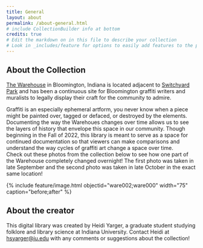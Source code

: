 ```yaml
---
title: General 
layout: about
permalink: /about-general.html
# include CollectionBuilder info at bottom
credits: true
# Edit the markdown on in this file to describe your collection
# Look in _includes/feature for options to easily add features to the page
---
```


<!--{% include feature/nav-menu.html sections="Related" %}-->

## About the Collection
[The Warehouse](https://btwownwarehouse.com/art/) in Bloomington, Indiana is located adjacent to [Switchyard Park](https://bloomington.in.gov/parks/parks/switchyard-park) and has been a continuous site for Bloomington graffiti writers and muralists to legally display their craft for the community to admire.  

Graffiti is an especially ephemeral artform, you never know when a piece might be painted over, tagged or defaced, or destroyed by the elements. Documenting the way the Warehoues changes over time allows us to see the layers of history that envelope this space in our community. Though beginning in the Fall of 2022, this library is meant to serve as a space for continued documentation so that viewers can make comparisons and understand the way cycles of graffiti art change a space over time.  
Check out these photos from the collection below to see how one part of the Warehouse completely changed overnight! The first photo was taken in late September and the second photo was taken in late October in the exact same location! 

{% include feature/image.html objectid="ware002;ware000" width="75" caption="before;after" %}

## About the creator 

This digital library was created by Heidi Yarger, a graduate student studying folklore and library science at Indiana University. Contact Heidi at hsyarger@iu.edu with any comments or suggestions about the collection! 



